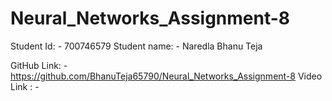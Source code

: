 # Neural_Networks_Assignment-8
Student Id: - 700746579 
Student name: - Naredla Bhanu Teja 


GitHub Link: - https://github.com/BhanuTeja65790/Neural_Networks_Assignment-8
Video Link : -
